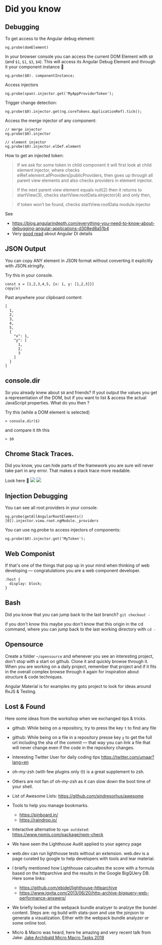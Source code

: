 # Did you know

## Debugging

To get access to the Angular debug element:

```
ng.probe(domElement)
```

In your browser console you can access the current DOM Element with `$0` (and `$1`, `$1`, `$3`, `$4`). This will access its Angular Debug Element and through it your component instance 💪

```
ng.probe($0). componentInstance;
```

Access injectors

```
ng.probe(span).injector.get('MyAppProviderToken');
```


Trigger change detection:

```
ng.probe($0).injector.get(ng.coreTokens.ApplicationRef).tick();
```

Access the merge injector of any component:

```
// merge injector
ng.probe($0).injector

// element injector
ng.probe($0).injector.elDef.element
```

How to get an injected token:
> If we ask for some token in child component it will first look at child element injector, where checks elRef.element.allProviders|publicProviders, then goes up through all parent view elements and also checks providers in element injector.

> If the next parent view element equals null(2) then it returns to startView(3), checks startView.rootData.elnjector(4) and only then,

> if token won’t be found, checks startView.rootData module.injector

See

+ https://blog.angularindepth.com/everything-you-need-to-know-about-debugging-angular-applications-d308ed8a51b4
+ Very [good read](https://blog.angularindepth.com/angular-dependency-injection-and-tree-shakeable-tokens-4588a8f70d5d) about Angular DI details


## JSON Output
You can copy ANY element in JSON format without converting it explicitly with JSON.stringify.

Try this in your console.

```
const x = [1,2,3,4,5, {x: 1, y: [1,2,3]}]
copy(x)
```

Past anywhere your clipboard content:

```
[
  1,
  2,
  3,
  4,
  5,
  {
    "x": 1,
    "y": [
      1,
      2,
      3
    ]
  }
]
```

## console.dir
So you already knew about `$0` and friends?
If yout output the values you get a representation of the DOM, but if you want to list & access the actual JavaScript properties. What do you then ?

Try this (while a DOM element is selected)

```
> console.dir($)
```

and compare it ith this

```
> $0
```

## Chrome Stack Traces.
Did you know, you can hide parts of the framework you are sure will never take part in any error. That makes a stack trace more readable.

Look here 💪
![](../images/blackbox-before.png)
![](../images/blackbox-after.png)

## Injection Debugging

You can see all root providers in your console:
```
ng.probe(getAllAngularRootElements()[0]).injector.view.root.ngModule._providers
```

You can use ng.probe to access injectors of components:

```
ng.probe($0).injector.get('MyToken');
```

## Web Componist
If that's one of the things that pop up in your mind when thinking of web developing — congratulations you are a web component developer.

```
:host {
  display: block;
}
```

## Bash
Did you know that you can jump back to the last branch?
`git checkout -`

if you don't know this maybe you don't know that this origin in the cd command,
where you can jump back to the last working directory with `cd -`

## Opensource
Create a folder `~/opensource` and whenever you see an interesting project, don't stop with a start on github. Clone it and quickly browse through it. When you are working on a daily project, remember that project and if it fits in the overall complex browse through it again for inspiration about structure & code techniques.

Angular Material is for examples my goto project to look for ideas around RxJS & Testing.

## Lost & Found
Here some ideas from the workshop when we exchanged tips & tricks.

+ github: While being on a repository, try to press the key `t` to find any file

+ github: While being on a file in a repository presse key `y` to get the full url including the sha of the commit — that way you can link a file that will never change even if the code in the repository changes.

+ Interesting Twitter User for daily coding tips
https://twitter.com/umaar?lang=en

+ oh-my-zsh (with few plugins only 🤓) is a great supplement to zsh.

+ Others are not fan of oh-my-zsh as it can slow down the boot time of your shell.

+ List of Awesome Lists: https://github.com/sindresorhus/awesome

+ Tools to help you manage bookmarks.
  + https://pinboard.in/
  + https://raindrop.io/

+ Interactive alternative to `npm outdated`: https://www.npmjs.com/package/npm-check

+ We have seen the Lighthouse Audit applied to your agency page

+ web.dev can run lighthouse tests without an extension. web.dev is a page curated by google to help developers with tools and lear material.

+ I briefly mentioned how Lighthouse calcualtes the score with a formula based on the httparchive and the results in the Google BigQUery DB. Here some links:
  + https://github.com/ebidel/lighthouse-httparchive
  + https://www.igvita.com/2013/06/20/http-archive-bigquery-web-performance-answers/

+ We briefly looked at the webpack bundle analzyer to analzye the bundel content. Steps are: ng build with stats-json and use the jsinjson to generate a visualization. Either with the webpack bundle analyzer or some online tool.

+ Micro & Macro was heard, here he amazing and very recent talk from Jake: [Jake Archibald Micro Macro Tasks 2018](https://www.youtube.com/watch?v=cCOL7MC4Pl0)
